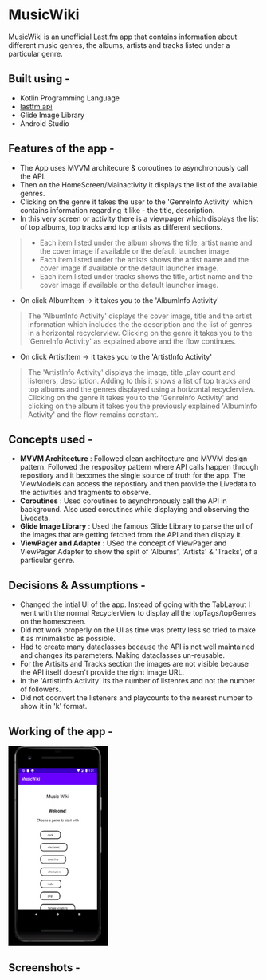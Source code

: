 # MusicWiki
MusicWiki is an unofficial Last.fm app that contains information about different music genres, the albums, artists and tracks listed under a particular genre.

## Built using - 
- Kotlin Programming Language
- [lastfm api](https://www.last.fm/api)
- Glide Image Library
- Android Studio

## Features of the app - 
- The App uses MVVM architecure & coroutines to asynchronously call the API. 
- Then on the HomeScreen/Mainactivity it displays the list of the available genres. 
- Clicking on the genre it takes the user to the 'GenreInfo Activity' which contains information regarding it like - the title, description.
- In this very screen or activity there is a viewpager which displays the list of top albums, top tracks and top artists as different sections.
> - Each item listed under the album shows the title, artist name and the cover image if available or the default launcher image.
> - Each item listed under the artists shows the artist name and the cover image if available or the default launcher image.
> - Each item listed under tracks shows the title, artist name and the cover image if available or the default launcher image.
- On click AlbumItem -> it takes you to the 'AlbumInfo Activity' 
> The 'AlbumInfo Activity' displays the cover image, title and the artist information which includes the the description and the list of genres in a horizontal recyclerview. Clicking on the genre it takes you to the 'GenreInfo Activity' as explained above and the flow continues. 
- On click ArtistItem -> it takes you to the 'ArtistInfo Activity' 
> The 'ArtistInfo Activity' displays the image, title ,play count and listeners, description. Adding to this it shows a list of top tracks and top albums and the genres displayed using a horizontal recyclerview. Clicking on the genre it takes you to the 'GenreInfo Activity' and clicking on the album it takes you the previously explained 'AlbumInfo Activity' and the flow remains constant.

## Concepts used - 
- **MVVM Architecture** : Followed clean architecture and MVVM design pattern. Followed the respositoy pattern where API calls happen through repostiory and it becomes the single source of truth for the app. The ViewModels can access the repostiory and then provide the Livedata to the activities and fragments to observe.
- **Coroutines** : Used coroutines to asynchronously call the API in background. Also used coroutines while displaying and observing the Livedata. 
- **Glide Image Library** : Used the famous Glide Library to parse the url of the images that are getting fetched from the API and then display it.
- **ViewPager and Adapter** : USed the concept of VIewPager and ViewPager Adapter to show the split of 'Albums', 'Artists' & 'Tracks', of a particular genre.

## Decisions & Assumptions -
- Changed the intial UI of the app. Instead of going with the TabLayout I went with the normal RecyclerView to display all the topTags/topGenres on the homescreen. 
- Did not work properly on the UI as time was pretty less so tried to make it as minimalistic as possible. 
- Had to create many dataclasses because the API is not well maintained and changes its parameters. Making dataclasses un-reusable. 
- For the Artisits and Tracks section the images are not visible because the API itself doesn't provide the right image URL. 
- In the 'ArtistInfo Activity' its the number of listenres and not the number of followers. 
- Did not coonvert the listeners and playcounts to the nearest number to show it in 'k' format.

## Working of the app - 
<img src="Screenshots/MusicWikiWorking.gif" height = "400" width="200">

## Screenshots -

